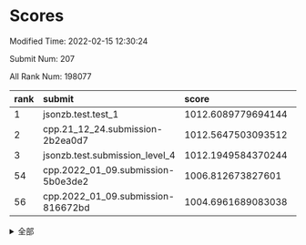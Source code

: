 # Scores

Modified Time: 2022-02-15 12:30:24

Submit Num: 207

All Rank Num: 198077

| rank |               submit               |       score        |       sigma        | pk_num |
| :--- | :--------------------------------- | :----------------- | :----------------- | :----- |
| 1    | jsonzb.test.test_1                 | 1012.6089779694144 | 0.8046312865959367 | 3827   |
| 2    | cpp.21_12_24.submission-2b2ea0d7   | 1012.5647503093512 | 0.8072465727369709 | 3828   |
| 3    | jsonzb.test.submission_level_4     | 1012.1949584370244 | 0.7959323077831914 | 3830   |
| 54   | cpp.2022_01_09.submission-5b0e3de2 | 1006.812673827601  | 0.7281088575193714 | 3829   |
| 56   | cpp.2022_01_09.submission-816672bd | 1004.6961689083038 | 0.7292977183233396 | 3821   |


<details>
<summary>全部</summary>

| rank |                 submit                 |       score        |       sigma        | pk_num |
| :--- | :------------------------------------- | :----------------- | :----------------- | :----- |
| 1    | jsonzb.test.test_1                     | 1012.6089779694144 | 0.8046312865959367 | 3827   |
| 2    | cpp.21_12_24.submission-2b2ea0d7       | 1012.5647503093512 | 0.8072465727369709 | 3828   |
| 3    | jsonzb.test.submission_level_4         | 1012.1949584370244 | 0.7959323077831914 | 3830   |
| 4    | gobigger.level_3.submission_level_3_20 | 1012.0951268657618 | 0.7838615361248593 | 3826   |
| 5    | gobigger.level_3.submission_level_3_4  | 1011.7039602780658 | 0.7691576728207988 | 3825   |
| 6    | gobigger.level_3.submission_level_3_40 | 1011.6867952811616 | 0.7685483374704064 | 3828   |
| 7    | gobigger.level_3.submission_level_3_29 | 1011.2300331155104 | 0.7653568373110855 | 3830   |
| 8    | gobigger.level_3.submission_level_3_8  | 1011.121071941114  | 0.767136380295261  | 3827   |
| 9    | gobigger.level_3.submission_level_3_11 | 1011.1105346236872 | 0.7656322427406032 | 3830   |
| 10   | gobigger.level_3.submission_level_3_37 | 1010.9203089659773 | 0.8034033879505128 | 3823   |
| 11   | gobigger.level_3.submission_level_3_9  | 1010.8572757631464 | 0.7719833215136281 | 3826   |
| 12   | gobigger.level_3.submission_level_3_35 | 1010.7063372523086 | 0.7681701180505984 | 3827   |
| 13   | gobigger.level_3.submission_level_3_12 | 1010.6719501350965 | 0.7718136323273468 | 3826   |
| 14   | gobigger.level_3.submission_level_3_22 | 1010.5596680159784 | 0.7817374804475337 | 3827   |
| 15   | gobigger.level_3.submission_level_3_23 | 1010.5386764132254 | 0.7519597854084271 | 3821   |
| 16   | gobigger.level_3.submission_level_3_5  | 1010.528954595013  | 0.7561644121377538 | 3822   |
| 17   | gobigger.level_3.submission_level_3_39 | 1010.3813411572078 | 0.7401595797598046 | 3828   |
| 18   | gobigger.level_3.submission_level_3_44 | 1010.3811424723307 | 0.7538465521482192 | 3830   |
| 19   | gobigger.level_3.submission_level_3_10 | 1010.3431458770128 | 0.7589122929829974 | 3834   |
| 20   | gobigger.level_3.submission_level_3_13 | 1010.253709074028  | 0.7691991950965223 | 3827   |
| 21   | gobigger.level_3.submission_level_3_18 | 1010.1654288059162 | 0.7648599490580665 | 3826   |
| 22   | gobigger.level_3.submission_level_3_45 | 1010.0993184285063 | 0.7708612388362376 | 3826   |
| 23   | gobigger.level_3.submission_level_3_38 | 1010.0545565338361 | 0.7661763300909077 | 3830   |
| 24   | gobigger.level_3.submission_level_3_14 | 1009.9999012838583 | 0.7787495662349607 | 3826   |
| 25   | gobigger.level_3.submission_level_3_1  | 1009.9569936971328 | 0.7527164383556781 | 3826   |
| 26   | gobigger.level_3.submission_level_3_43 | 1009.8646319841893 | 0.7421124621668683 | 3830   |
| 27   | gobigger.level_3.submission_level_3_48 | 1009.8591502834257 | 0.7816232262914011 | 3832   |
| 28   | gobigger.level_3.submission_level_3_2  | 1009.8021144490242 | 0.7712304313961325 | 3825   |
| 29   | gobigger.level_3.submission_level_3_28 | 1009.7941705660263 | 0.7481778642584349 | 3831   |
| 30   | gobigger.level_3.submission_level_3_34 | 1009.7901547815173 | 0.7619887333281931 | 3828   |
| 31   | gobigger.level_3.submission_level_3_3  | 1009.7804530157733 | 0.7472043790004708 | 3827   |
| 32   | gobigger.level_3.submission_level_3_26 | 1009.7676084733214 | 0.7439757213437737 | 3823   |
| 33   | gobigger.level_3.submission_level_3_47 | 1009.6987986685583 | 0.7318624041864189 | 3830   |
| 34   | gobigger.level_3.submission_level_3_49 | 1009.4877028362998 | 0.7701247270474746 | 3832   |
| 35   | gobigger.level_3.submission_level_3_17 | 1009.4735464501091 | 0.7634837815840114 | 3829   |
| 36   | gobigger.level_3.submission_level_3_32 | 1009.4092377653309 | 0.7522266472262626 | 3829   |
| 37   | gobigger.level_3.submission_level_3_24 | 1009.3731382837921 | 0.7418661353199397 | 3829   |
| 38   | gobigger.level_3.submission_level_3_41 | 1009.3589698965104 | 0.7758873591354143 | 3833   |
| 39   | gobigger.level_3.submission_level_3_0  | 1009.2860188244136 | 0.7503747773830691 | 3825   |
| 40   | gobigger.level_3.submission_level_3_42 | 1009.2488659978329 | 0.7485942706285257 | 3830   |
| 41   | gobigger.level_3.submission_level_3_36 | 1009.2319289750212 | 0.7470858663109758 | 3830   |
| 42   | gobigger.level_3.submission_level_3_19 | 1009.157199666622  | 0.7427718202786743 | 3827   |
| 43   | gobigger.level_3.submission_level_3_30 | 1009.1044494074629 | 0.7477834112075918 | 3829   |
| 44   | gobigger.level_3.submission_level_3_21 | 1009.0588523571612 | 0.7187110429257114 | 3820   |
| 45   | gobigger.level_3.submission_level_3_7  | 1009.0540674561414 | 0.7428663029308445 | 3829   |
| 46   | gobigger.level_3.submission_level_3_27 | 1008.8693388806479 | 0.7415752545311775 | 3832   |
| 47   | gobigger.level_3.submission_level_3_25 | 1008.8375413446319 | 0.7491194526296436 | 3823   |
| 48   | gobigger.level_3.submission_level_3_15 | 1008.8269013121455 | 0.7386019180189142 | 3832   |
| 49   | gobigger.level_3.submission_level_3_46 | 1008.8033581708892 | 0.7429020723728563 | 3832   |
| 50   | gobigger.level_3.submission_level_3_16 | 1008.651631116958  | 0.7547199966364605 | 3826   |
| 51   | gobigger.level_3.submission_level_3_6  | 1008.6247674547143 | 0.7676878837448401 | 3831   |
| 52   | gobigger.level_3.submission_level_3_33 | 1008.5819677097339 | 0.7457551158936823 | 3823   |
| 53   | gobigger.level_3.submission_level_3_31 | 1008.3619455037938 | 0.7401517116181159 | 3827   |
| 54   | cpp.2022_01_09.submission-5b0e3de2     | 1006.812673827601  | 0.7281088575193714 | 3829   |
| 55   | gobigger.level_1.submission_level_1_21 | 1005.060171711257  | 0.7315237551957481 | 3828   |
| 56   | cpp.2022_01_09.submission-816672bd     | 1004.6961689083038 | 0.7292977183233396 | 3821   |
| 57   | gobigger.level_1.submission_level_1_44 | 1004.583072612242  | 0.7141044383736201 | 3831   |
| 58   | gobigger.level_1.submission_level_1_23 | 1004.3243351511904 | 0.7123730631895048 | 3829   |
| 59   | gobigger.level_1.submission_level_1_22 | 1004.1480464607303 | 0.7168986502615001 | 3829   |
| 60   | gobigger.level_1.submission_level_1_33 | 1004.1080857729733 | 0.7155339081577802 | 3831   |
| 61   | gobigger.level_1.submission_level_1_34 | 1003.9388672560281 | 0.7183597223792766 | 3824   |
| 62   | gobigger.level_1.submission_level_1_14 | 1003.847379310507  | 0.7280346403232795 | 3829   |
| 63   | gobigger.level_1.submission_level_1_1  | 1003.8044488660743 | 0.7160946079037671 | 3825   |
| 64   | gobigger.level_1.submission_level_1_10 | 1003.7604856908076 | 0.7073360354542879 | 3832   |
| 65   | gobigger.level_1.submission_level_1_48 | 1003.7026625792362 | 0.7092785151826615 | 3828   |
| 66   | gobigger.level_1.submission_level_1_15 | 1003.6629932518258 | 0.7243174106758149 | 3829   |
| 67   | gobigger.level_1.submission_level_1_38 | 1003.6383527114526 | 0.7153530776158138 | 3833   |
| 68   | gobigger.level_1.submission_level_1_41 | 1003.6217130117285 | 0.7108323882523063 | 3830   |
| 69   | gobigger.level_1.submission_level_1_26 | 1003.5580989474985 | 0.7227869812284659 | 3832   |
| 70   | gobigger.level_1.submission_level_1_17 | 1003.4977544378016 | 0.708982075712581  | 3831   |
| 71   | gobigger.level_1.submission_level_1_36 | 1003.490441909964  | 0.7201376621450871 | 3828   |
| 72   | gobigger.level_1.submission_level_1_25 | 1003.4595880098237 | 0.7178717315060557 | 3829   |
| 73   | gobigger.level_1.submission_level_1_29 | 1003.4240579321166 | 0.7108212841394271 | 3827   |
| 74   | gobigger.level_1.submission_level_1_11 | 1003.4062845797721 | 0.7228456243223914 | 3817   |
| 75   | gobigger.level_1.submission_level_1_5  | 1003.3543622894476 | 0.7131512033812859 | 3829   |
| 76   | gobigger.level_1.submission_level_1_31 | 1003.3278966985126 | 0.7276918922750584 | 3822   |
| 77   | gobigger.level_1.submission_level_1_12 | 1003.3214239230624 | 0.7078211152130535 | 3826   |
| 78   | gobigger.level_1.submission_level_1_18 | 1003.2902307225742 | 0.7128899731731073 | 3830   |
| 79   | gobigger.level_1.submission_level_1_28 | 1003.149095514394  | 0.7160210576892312 | 3825   |
| 80   | gobigger.level_1.submission_level_1_37 | 1003.1420466032147 | 0.7244121449369888 | 3830   |
| 81   | gobigger.level_1.submission_level_1_16 | 1003.0918869074845 | 0.7064740572382401 | 3823   |
| 82   | gobigger.level_1.submission_level_1_13 | 1003.0888303704489 | 0.7152213912218204 | 3834   |
| 83   | gobigger.level_1.submission_level_1_0  | 1003.0560293667244 | 0.7187198008008071 | 3825   |
| 84   | gobigger.level_1.submission_level_1_20 | 1003.048354576591  | 0.7235687783926231 | 3825   |
| 85   | gobigger.level_1.submission_level_1_35 | 1003.0006085280758 | 0.7115550360961671 | 3829   |
| 86   | gobigger.level_1.submission_level_1_43 | 1002.9630723642622 | 0.7143289373471445 | 3827   |
| 87   | gobigger.level_1.submission_level_1_47 | 1002.9167864620075 | 0.7043303040432604 | 3824   |
| 88   | gobigger.level_1.submission_level_1_39 | 1002.9059009787956 | 0.7201097624705677 | 3828   |
| 89   | gobigger.level_1.submission_level_1_40 | 1002.8591522822193 | 0.7152932451513081 | 3831   |
| 90   | gobigger.level_1.submission_level_1_24 | 1002.8340874070271 | 0.7089185976317844 | 3827   |
| 91   | gobigger.level_1.submission_level_1_3  | 1002.8208209922932 | 0.7062162617050873 | 3828   |
| 92   | gobigger.level_1.submission_level_1_45 | 1002.7398895832686 | 0.7123432507600395 | 3829   |
| 93   | gobigger.level_1.submission_level_1_9  | 1002.7324462270645 | 0.7109363947309766 | 3826   |
| 94   | gobigger.level_1.submission_level_1_27 | 1002.7062989806681 | 0.7112361703416051 | 3826   |
| 95   | gobigger.level_1.submission_level_1_32 | 1002.6611342525556 | 0.7119567721843354 | 3830   |
| 96   | gobigger.level_1.submission_level_1_46 | 1002.6352457937901 | 0.7114017838364243 | 3822   |
| 97   | gobigger.level_1.submission_level_1_49 | 1002.6031769992182 | 0.7189179231384162 | 3826   |
| 98   | gobigger.level_1.submission_level_1_7  | 1002.3511722270308 | 0.7084094202503051 | 3833   |
| 99   | gobigger.level_1.submission_level_1_30 | 1002.2879207264762 | 0.7173340461608425 | 3825   |
| 100  | gobigger.level_1.submission_level_1_42 | 1002.2419718286683 | 0.7126846782488707 | 3833   |
| 101  | gobigger.level_1.submission_level_1_8  | 1002.2163308439046 | 0.7068430671400819 | 3824   |
| 102  | gobigger.level_1.submission_level_1_19 | 1002.0781960822417 | 0.7034868833873306 | 3826   |
| 103  | gobigger.level_1.submission_level_1_6  | 1001.9864120477147 | 0.7149223155714106 | 3829   |
| 104  | gobigger.level_1.submission_level_1_4  | 1001.7975015173977 | 0.7179370679171643 | 3828   |
| 105  | gobigger.level_1.submission_level_1_2  | 1000.9504797516652 | 0.7057443020433047 | 3825   |
| 106  | gobigger.random.submission_random_0    | 997.2220098000525  | 0.7257039092076343 | 3829   |
| 107  | gobigger.random.submission_random_47   | 997.1278156457745  | 0.7054996971036555 | 3833   |
| 108  | gobigger.random.submission_random_38   | 997.1095137102235  | 0.704079179926127  | 3829   |
| 109  | gobigger.random.submission_random_48   | 997.0731380057447  | 0.7106488003914512 | 3833   |
| 110  | gobigger.random.submission_random_28   | 996.9719036035235  | 0.7137395788466806 | 3828   |
| 111  | gobigger.random.submission_random_29   | 996.8318070516422  | 0.690434094497165  | 3828   |
| 112  | gobigger.random.submission_random_17   | 996.7540066335584  | 0.7062091611455915 | 3834   |
| 113  | gobigger.random.submission_random_46   | 996.7364122567913  | 0.7098098568272139 | 3827   |
| 114  | gobigger.random.submission_random_25   | 996.6264093082076  | 0.7110600320448673 | 3827   |
| 115  | gobigger.random.submission_random_21   | 996.6132805072608  | 0.702894613631561  | 3829   |
| 116  | gobigger.random.submission_random_19   | 996.5944484307773  | 0.71694160424266   | 3825   |
| 117  | gobigger.random.submission_random_35   | 996.5283281552822  | 0.709491396454161  | 3828   |
| 118  | gobigger.random.submission_random_39   | 996.5232357460466  | 0.7161074637435536 | 3825   |
| 119  | gobigger.random.submission_random_11   | 996.4859077056637  | 0.7163325549882685 | 3830   |
| 120  | gobigger.random.submission_random_15   | 996.461027614301   | 0.7052575382664147 | 3825   |
| 121  | gobigger.random.submission_random_34   | 996.4488300172306  | 0.703910212554467  | 3830   |
| 122  | gobigger.random.submission_random_42   | 996.363937066576   | 0.7056927948054313 | 3829   |
| 123  | gobigger.random.submission_random_43   | 996.3412917738522  | 0.7024232945648026 | 3829   |
| 124  | gobigger.random.submission_random_31   | 996.3081572932232  | 0.7067740717434744 | 3825   |
| 125  | gobigger.random.submission_random_12   | 996.305258626676   | 0.7061106696996212 | 3828   |
| 126  | gobigger.random.submission_random_44   | 996.274227586446   | 0.7065124336330444 | 3829   |
| 127  | gobigger.random.submission_random_32   | 996.2211199603984  | 0.7026056699733807 | 3831   |
| 128  | gobigger.random.submission_random_14   | 996.1526578693332  | 0.7220288614347181 | 3821   |
| 129  | gobigger.random.submission_random_16   | 996.1296681805934  | 0.6956954609608457 | 3831   |
| 130  | gobigger.random.submission_random_18   | 996.0802155735593  | 0.7074044915303714 | 3826   |
| 131  | gobigger.random.submission_random_30   | 996.0763816544553  | 0.6998491187872475 | 3833   |
| 132  | gobigger.random.submission_random_3    | 996.064919865899   | 0.7011980780360937 | 3828   |
| 133  | gobigger.random.submission_random_27   | 995.8839905064539  | 0.7155620494368028 | 3830   |
| 134  | gobigger.random.submission_random_6    | 995.8693877236353  | 0.7056672360061578 | 3829   |
| 135  | gobigger.random.submission_random_40   | 995.8242463372407  | 0.7078751103192267 | 3826   |
| 136  | gobigger.random.submission_random_1    | 995.8190122753756  | 0.716759069328278  | 3827   |
| 137  | gobigger.random.submission_random_13   | 995.7850355559815  | 0.7094427779007109 | 3825   |
| 138  | gobigger.random.submission_random_26   | 995.7345939800591  | 0.7178580054832422 | 3827   |
| 139  | gobigger.random.submission_random_23   | 995.6961825302984  | 0.7148757470657052 | 3824   |
| 140  | gobigger.random.submission_random_45   | 995.6644636562471  | 0.708325303728691  | 3829   |
| 141  | gobigger.random.submission_random_33   | 995.6509124867644  | 0.7066158384112063 | 3830   |
| 142  | gobigger.random.submission_random_5    | 995.6324618833432  | 0.7096798999616478 | 3825   |
| 143  | gobigger.random.submission_random_24   | 995.6245181312929  | 0.7099242642556788 | 3827   |
| 144  | gobigger.random.submission_random_49   | 995.475585758256   | 0.7049100249939809 | 3827   |
| 145  | gobigger.random.submission_random_37   | 995.4648196703574  | 0.6988485058106936 | 3822   |
| 146  | gobigger.random.submission_random_7    | 995.4469964578693  | 0.7104817943340547 | 3832   |
| 147  | gobigger.random.submission_random_9    | 995.4167026030985  | 0.7150034842564476 | 3829   |
| 148  | gobigger.random.submission_random_41   | 995.396389211053   | 0.7102644464415042 | 3827   |
| 149  | gobigger.random.submission_random_8    | 995.3565251308058  | 0.7149499685799685 | 3826   |
| 150  | gobigger.random.submission_random_36   | 995.3409161102709  | 0.7166509792461979 | 3826   |
| 151  | gobigger.random.submission_random_2    | 995.3023282222699  | 0.7198905621061201 | 3834   |
| 152  | gobigger.random.submission_random_10   | 995.2416291904395  | 0.7008322941382211 | 3829   |
| 153  | gobigger.random.submission_random_20   | 995.0003557096823  | 0.7105087077190075 | 3830   |
| 154  | gobigger.random.submission_random_4    | 994.7867010346858  | 0.7237466557758537 | 3827   |
| 155  | gobigger.random.submission_random_22   | 994.2511274145862  | 0.7159408455808759 | 3831   |
| 156  | gobigger.level_2.submission_level_2_31 | 993.9451678551812  | 0.7208782485341525 | 3827   |
| 157  | gobigger.level_2.submission_level_2_2  | 993.7066776555508  | 0.7187384244870009 | 3827   |
| 158  | gobigger.level_2.submission_level_2_3  | 993.6446454826304  | 0.7227351352885889 | 3832   |
| 159  | gobigger.level_2.submission_level_2_21 | 993.3927616058679  | 0.7450035031606536 | 3830   |
| 160  | gobigger.level_2.submission_level_2_14 | 993.2142977881095  | 0.7289362074460268 | 3825   |
| 161  | gobigger.level_2.submission_level_2_34 | 993.1133890040559  | 0.7359565335911086 | 3824   |
| 162  | gobigger.level_2.submission_level_2_5  | 993.0809594652849  | 0.7349135534778674 | 3830   |
| 163  | gobigger.level_2.submission_level_2_29 | 993.0748227915834  | 0.7354118887162729 | 3826   |
| 164  | gobigger.level_2.submission_level_2_7  | 993.0739341542971  | 0.7215103217995256 | 3822   |
| 165  | gobigger.level_2.submission_level_2_6  | 992.9809248259886  | 0.7385457174548741 | 3827   |
| 166  | gobigger.level_2.submission_level_2_38 | 992.9660269413121  | 0.7326927643357177 | 3827   |
| 167  | gobigger.level_2.submission_level_2_1  | 992.9195979108147  | 0.7507795189771225 | 3826   |
| 168  | gobigger.level_2.submission_level_2_44 | 992.8315153608823  | 0.7591072557446366 | 3827   |
| 169  | gobigger.level_2.submission_level_2_48 | 992.8121227901386  | 0.7506481476013814 | 3825   |
| 170  | gobigger.level_2.submission_level_2_35 | 992.7996086660022  | 0.7465892219872753 | 3826   |
| 171  | gobigger.level_2.submission_level_2_39 | 992.7806577843097  | 0.7376099422555326 | 3826   |
| 172  | gobigger.level_2.submission_level_2_30 | 992.614927251094   | 0.753102132846061  | 3826   |
| 173  | gobigger.level_2.submission_level_2_17 | 992.477647447034   | 0.7698451046151088 | 3823   |
| 174  | gobigger.level_2.submission_level_2_36 | 992.2849554097562  | 0.7523496847903189 | 3825   |
| 175  | gobigger.level_2.submission_level_2_23 | 992.2672774176204  | 0.7312275260072276 | 3825   |
| 176  | gobigger.level_2.submission_level_2_28 | 992.2567466879232  | 0.7542303742624055 | 3828   |
| 177  | gobigger.level_2.submission_level_2_46 | 992.2527897511468  | 0.7385706839279154 | 3826   |
| 178  | gobigger.level_2.submission_level_2_18 | 992.2261185327266  | 0.731566749707284  | 3832   |
| 179  | gobigger.level_2.submission_level_2_13 | 992.1967165945864  | 0.7537738908859858 | 3830   |
| 180  | gobigger.level_2.submission_level_2_4  | 992.1691810793722  | 0.7385007560097783 | 3830   |
| 181  | gobigger.level_2.submission_level_2_33 | 992.1644279148246  | 0.7411382806140283 | 3828   |
| 182  | gobigger.level_2.submission_level_2_20 | 992.1532380838354  | 0.7454165658232157 | 3824   |
| 183  | gobigger.level_2.submission_level_2_27 | 992.1038054361301  | 0.7326450592596995 | 3827   |
| 184  | gobigger.level_2.submission_level_2_42 | 991.9317816292265  | 0.7609796114668406 | 3825   |
| 185  | gobigger.level_2.submission_level_2_47 | 991.9174572878106  | 0.7471195388959911 | 3827   |
| 186  | gobigger.level_2.submission_level_2_22 | 991.9159164157487  | 0.7617379897024098 | 3827   |
| 187  | gobigger.level_2.submission_level_2_15 | 991.8700216153953  | 0.7430758991031841 | 3824   |
| 188  | gobigger.level_2.submission_level_2_40 | 991.86043718844    | 0.7375940241429335 | 3825   |
| 189  | gobigger.level_2.submission_level_2_9  | 991.7570536426465  | 0.7286833078265973 | 3829   |
| 190  | gobigger.level_2.submission_level_2_8  | 991.7457154746515  | 0.7461773517618998 | 3829   |
| 191  | gobigger.level_2.submission_level_2_24 | 991.6911100688638  | 0.7424238501762241 | 3826   |
| 192  | gobigger.level_2.submission_level_2_26 | 991.6738509199238  | 0.74635145908857   | 3831   |
| 193  | gobigger.level_2.submission_level_2_16 | 991.6188100897921  | 0.7468081965813538 | 3829   |
| 194  | gobigger.level_2.submission_level_2_37 | 991.5282859796573  | 0.7429247769968375 | 3825   |
| 195  | gobigger.level_2.submission_level_2_19 | 991.5282827315291  | 0.7525075674711695 | 3828   |
| 196  | gobigger.level_2.submission_level_2_10 | 991.3971632598995  | 0.7514878372987425 | 3822   |
| 197  | gobigger.level_2.submission_level_2_11 | 991.3843711202369  | 0.7558935832767949 | 3826   |
| 198  | gobigger.level_2.submission_level_2_45 | 991.2757734586414  | 0.7470645588242734 | 3829   |
| 199  | gobigger.level_2.submission_level_2_0  | 991.24118300165    | 0.7596214346694344 | 3824   |
| 200  | gobigger.level_2.submission_level_2_49 | 991.2046013404745  | 0.7591257767524848 | 3827   |
| 201  | gobigger.level_2.submission_level_2_32 | 991.1977477726008  | 0.7566384495651812 | 3829   |
| 202  | gobigger.level_2.submission_level_2_12 | 990.9294613993923  | 0.7732053611671842 | 3828   |
| 203  | gobigger.level_2.submission_level_2_43 | 990.874407398116   | 0.7655787282194791 | 3826   |
| 204  | gobigger.level_2.submission_level_2_25 | 990.4153606929748  | 0.7856256932349941 | 3831   |
| 205  | gobigger.level_2.submission_level_2_41 | 989.5912690016593  | 0.7985328168952913 | 3829   |
| 206  | gobigger.none.submission_none_0        | 977.199977438575   | 1.4261668436158392 | 3823   |
| 207  | gobigger.none.submission_none_1        | 975.2297119151857  | 1.4328660397786313 | 3825   |

</details>